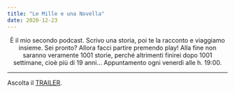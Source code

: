 ```yaml
---
title: "Le Mille e una Novella"
date: 2020-12-23
---
```


<div align="center">È il mio secondo podcast. Scrivo una storia, poi te la racconto e viaggiamo insieme. Sei pronto? Allora facci partire premendo play! Alla fine non saranno veramente 1001 storie, perché altrimenti finirei dopo 1001 settimane, cioè più di 19 anni... Appuntamento ogni venerdì alle h. 19:00.
</div>

---

Ascolta il [TRAILER](https://www.spreaker.com/user/13456442/la-novella-di-natale).

